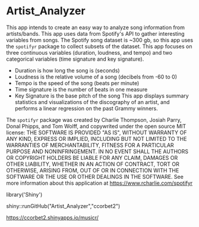 # Artist_Analyzer

This app intends to create an easy way to analyze song information from artists/bands. 
This app uses data from Spotify's API to gather interesting variables from songs.
The Spotify song dataset is ~300 gb, so this app uses the $\texttt{spotifyr}$ package to collect subsets of the dataset.
This app focuses on three continuous variables (duration, loudness, and tempo) and two categorical variables (time signature and key signature).
* Duration is how long the song is (seconds)
* Loudness is the relative volume of a song (decibels from -60 to 0)
* Tempo is the speed of the song (beats per minute)
* Time signature is the number of beats in one measure
* Key Signature is the base pitch of the song
This app displays summary statistics and visualizations of the discography of an artist, and performs a linear regression on the past Grammy winners.

The $\texttt{spotifyr}$ package was created by Charlie Thompson, Josiah Parry, Donal Phipps, and Tom Wolff, and copywrited under the open source MIT license:
THE SOFTWARE IS PROVIDED "AS IS", WITHOUT WARRANTY OF ANY KIND, EXPRESS OR IMPLIED, INCLUDING BUT NOT LIMITED TO THE WARRANTIES OF MERCHANTABILITY, FITNESS FOR A PARTICULAR PURPOSE AND NONINFRINGEMENT. IN NO EVENT SHALL THE AUTHORS OR COPYRIGHT HOLDERS BE LIABLE FOR ANY CLAIM, DAMAGES OR OTHER LIABILITY, WHETHER IN AN ACTION OF CONTRACT, TORT OR OTHERWISE, ARISING FROM, OUT OF OR IN CONNECTION WITH THE SOFTWARE OR THE USE OR OTHER DEALINGS IN THE SOFTWARE.
See more information about this application at https://www.rcharlie.com/spotifyr

library('Shiny')

shiny::runGitHub("Artist_Analyzer","ccorbet2")

https://ccorbet2.shinyapps.io/musicr/
